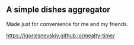 ## A simple dishes aggregator

Made just for convenience for me and my friends.

https://igorlesnevskiy.github.io/mealty-time/
